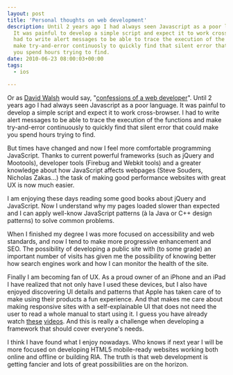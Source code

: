 ```yaml
---
layout: post
title: 'Personal thoughts on web development'
description: Until 2 years ago I had always seen Javascript as a poor language.
  It was painful to develop a simple script and expect it to work cross-browser. I
  had to write alert messages to be able to trace the execution of the functions and
  make try-and-error continuosly to quickly find that silent error that could make
  you spend hours trying to find.
date: 2010-06-23 08:00:03+00:00
tags:
  - ios

---
```


Or as [David Walsh](http://davidwalsh.name) would say, "[confessions of a web developer](http://davidwalsh.name/confessions-viii)".  Until 2 years ago I had always seen Javascript as a poor language. It was painful to develop a simple script and expect it to work cross-browser. I had to write alert messages to be able to trace the execution of the functions and make try-and-error continuously to quickly find that silent error that could make you spend hours trying to find.

But times have changed and now I feel more comfortable programming JavaScript. Thanks to current powerful frameworks (such as jQuery and Mootools), developer tools (Firebug and Webkit tools) and a greater knowledge about how JavaScript affects webpages (Steve Souders, Nicholas Zakas...) the task of making good performance websites with great UX is now much easier.

I am enjoying these days reading some good books about jQuery and JavaScript. Now I understand why my pages loaded slower than expected and I can apply well-know JavaScript patterns (à la Java or C++ design patterns) to solve common problems.

When I finished my degree I was more focused on accessibility and web standards, and now I tend to make more progressive enhancement and SEO. The possibility of developing a public site with (to some grade) an important number of visits has given me the possibility of knowing better how search engines work and how I can monitor the health of the site.

Finally I am becoming fan of UX. As a proud owner of an iPhone and an iPad I have realized that not only have I used these devices, but I also have enjoyed discovering UI details and patterns that Apple has taken care of to make using their products a fun experience. And that makes me care about making responsive sites with a self-explainable UI that does not need the user to read a whole manual to start using it. I guess you have already watch [these](http://www.youtube.com/watch?v=XrVt2ZcrWUY) [videos](http://www.youtube.com/watch?v=pT4EbM7dCMs). And this is really a challenge when developing a framework that should cover everyone's needs.

I think I have found what I enjoy nowadays. Who knows if next year I will be more focused on developing HTML5 mobile-ready websites working both online and offline or building RIA. The truth is that web development is getting fancier and lots of great possibilities are on the horizon.
